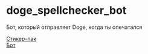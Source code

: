 # doge_spellchecker_bot

Бот, который отправляет Doge, когда ты опечатался

[Стикер-пак](https://t.me/addstickers/DoggoStickerms)  
[Бот](https://t.me/DogeSpell)
